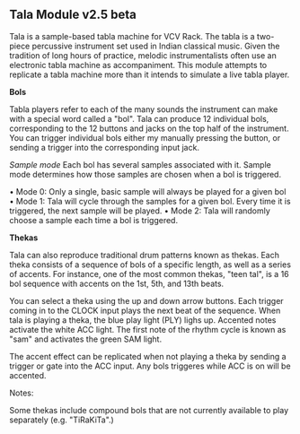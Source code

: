 ## Tala Module v2.5 beta

Tala is a sample-based tabla machine for VCV Rack. The tabla is a two-piece percussive instrument set used in Indian classical music. Given the tradition of long hours of practice, melodic instrumentalists often use an electronic tabla machine as accompaniment. This module attempts to replicate a tabla machine more than it intends to simulate a live tabla player. 

**Bols**

Tabla players refer to each of the many sounds the instrument can make with a special word called a "bol". Tala can produce 12 individual bols, corresponding to the 12 buttons and jacks on the top half of the instrument. You can trigger individual bols either my manually pressing the button, or sending a trigger into the corresponding input jack.  

*Sample mode* Each bol has several samples associated with it. Sample mode determines how those samples are chosen when a bol is triggered. 

• Mode 0: Only a single, basic sample will always be played for a given bol
• Mode 1: Tala will cycle through the samples for a given bol. Every time it is triggered, the next sample will be played. 
• Mode 2: Tala will randomly choose a sample each time a bol is triggered. 

**Thekas**

Tala can also reproduce traditional drum patterns known as thekas. Each theka consists of a sequence of bols of a specific length, as well as a series of accents. For instance, one of the most common thekas, "teen tal", is a 16 bol sequence with accents on the 1st, 5th, and 13th beats. 

You can select a theka using the up and down arrow buttons. Each trigger coming in to the CLOCK input plays the next beat of the sequence. When tala is playing a theka, the blue play light (PLY) lighs up. Accented notes activate the white ACC light. The first note of the rhythm cycle is known as "sam" and activates the green SAM light. 

The accent effect can be replicated when not playing a theka by sending a trigger or gate into the ACC input. Any bols triggeres while ACC is on will be accented. 

Notes:

Some thekas include compound bols that are not currently available to play separately (e.g. "TiRaKiTa".) 